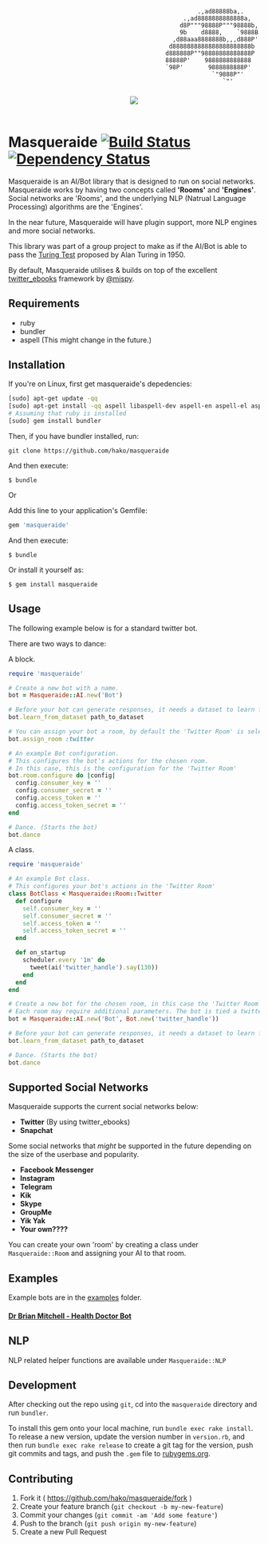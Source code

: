```
											         .,ad88888ba,.
											     .,ad8888888888888a,
											    d8P"""98888P"""98888b,
											    9b    d8888,    `9888B
											  ,d88aaa8888888b,,,d888P'
											 d8888888888888888888888b
											d888888P""98888888888888P
											88888P'    9888888888888
											`98P'       9888888888P'
											             `"9888P"'
											                `"'
```

<h3 align="center">
  <img src="https://cloud.githubusercontent.com/assets/2040416/15059964/7d95a376-131e-11e6-9d67-5878553a182c.png">
  <br><br>
</h3>

# Masqueraide [![Build Status](https://travis-ci.com/hako/masqueraide.svg?token=bJfam1KHVz8SidpzxUbF&branch=master)](https://travis-ci.com/hako/masqueraide) [![Dependency Status](https://gemnasium.com/badges/867b3fb65360bfe863319f1886b2e051.svg)](https://gemnasium.com/github.com/hako/masqueraide)

Masqueraide is an AI/Bot library that is designed to run on social networks. Masqueraide works by having two concepts called **'Rooms'** and **'Engines'**. Social networks are 'Rooms', and the underlying NLP (Natrual Language Processing) algorithms are the 'Engines'.

In the near future, Masqueraide will have plugin support, more NLP engines and more social networks.

This library was part of a group project to make as if the AI/Bot is able to pass the [Turing Test](https://en.wikipedia.org/wiki/Turing_test) proposed by Alan Turing in 1950.

By default, Masqueraide utilises & builds on top of the excellent [twitter_ebooks](https://github.com/mispy/twitter_ebooks) framework by [@mispy](http://github.com/mispy).


## Requirements

+ ruby
+ bundler
+ aspell (This might change in the future.)

## Installation

If you're on Linux, first get masqueraide's depedencies:

```sh
[sudo] apt-get update -qq
[sudo] apt-get install -qq aspell libaspell-dev aspell-en aspell-el aspell-nl
# Assuming that ruby is installed
[sudo] gem install bundler
```

Then, if you have bundler installed, run:

`git clone https://github.com/hako/masqueraide`

And then execute:

    $ bundle
	
Or

Add this line to your application's Gemfile:

```ruby
gem 'masqueraide'
```

And then execute:

    $ bundle

Or install it yourself as:

    $ gem install masqueraide

## Usage

The following example below is for a standard twitter bot.

There are two ways to dance:

A block.

```ruby
require 'masqueraide'

# Create a new bot with a name.
bot = Masqueraide::AI.new('Bot')

# Before your bot can generate responses, it needs a dataset to learn from.
bot.learn_from_dataset path_to_dataset

# You can assign your bot a room, by default the 'Twitter Room' is selected.
bot.assign_room :twitter

# An example Bot configuration.
# This configures the bot's actions for the chosen room.
# In this case, this is the configuration for the 'Twitter Room'
bot.room.configure do |config|
  config.consumer_key = ''
  config.consumer_secret = ''
  config.access_token = ''
  config.access_token_secret = ''
end

# Dance. (Starts the bot)
bot.dance
```

A class.

```ruby
require 'masqueraide'

# An example Bot class.
# This configures your bot's actions in the 'Twitter Room'
class BotClass < Masqueraide::Room::Twitter
  def configure
    self.consumer_key = ''
    self.consumer_secret = ''
    self.access_token = ''
    self.access_token_secret = ''
  end

  def on_startup
    scheduler.every '1m' do
      tweet(ai('twitter_handle').say(130))
    end
  end
end

# Create a new bot for the chosen room, in this case the 'Twitter Room'
# Each room may require additional parameters. The bot is tied a twitter handle.
bot = Masqueraide::AI.new('Bot', Bot.new('twitter_handle'))

# Before your bot can generate responses, it needs a dataset to learn from.
bot.learn_from_dataset path_to_dataset

# Dance. (Starts the bot)
bot.dance
```

## Supported Social Networks

Masqueraide supports the current social networks below:

+ **Twitter** (By using twitter_ebooks)
+ **Snapchat**

Some social networks that _might_ be supported in the future depending on the size of the userbase and popularity.

+ **Facebook Messenger**
+ **Instagram**
+ **Telegram**
+ **Kik**
+ **Skype**
+ **GroupMe**
+ **Yik Yak**
+ **Your own????**


You can create your own 'room' by creating a class under `Masqueraide::Room` and assigning your AI to that room.

## Examples

Example bots are in the [examples](https://github.com/hako/masqueraide/tree/master/examples/drbrianmitchell) folder.
#### [Dr Brian Mitchell - Health Doctor Bot](https://github.com/hako/masqueraide/tree/master/examples/drbrianmitchell)

## NLP

NLP related helper functions are available under `Masqueraide::NLP`

## Development

After checking out the repo using `git`, cd into the `masqueraide` directory and run `bundler`.

To install this gem onto your local machine, run `bundle exec rake install`. To release a new version, update the version number in `version.rb`, and then run `bundle exec rake release` to create a git tag for the version, push git commits and tags, and push the `.gem` file to [rubygems.org](https://rubygems.org).

## Contributing

1. Fork it ( https://github.com/hako/masqueraide/fork )
2. Create your feature branch (`git checkout -b my-new-feature`)
3. Commit your changes (`git commit -am 'Add some feature'`)
4. Push to the branch (`git push origin my-new-feature`)
5. Create a new Pull Request
